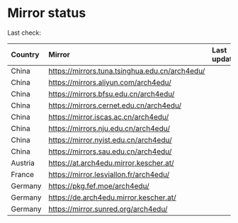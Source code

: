 <script src="./time.js"></script>
# Mirror status
Last check: <script type="text/javascript">localize(1701213460.370259);</script>

|Country|Mirror|Last update|
|:------|:-----|:----------|
|China|https://mirrors.tuna.tsinghua.edu.cn/arch4edu/|<script type="text/javascript">localize(1701196324);</script>|
|China|https://mirrors.aliyun.com/arch4edu/|<script type="text/javascript">localize(1701196324);</script>|
|China|https://mirrors.bfsu.edu.cn/arch4edu/|<script type="text/javascript">localize(1701196324);</script>|
|China|https://mirrors.cernet.edu.cn/arch4edu/|<script type="text/javascript">localize(1701196324);</script>|
|China|https://mirror.iscas.ac.cn/arch4edu/|<script type="text/javascript">localize(1701196324);</script>|
|China|https://mirrors.nju.edu.cn/arch4edu/|<script type="text/javascript">localize(1701110348);</script>|
|China|https://mirror.nyist.edu.cn/arch4edu/|<script type="text/javascript">localize(1701196324);</script>|
|China|https://mirrors.sau.edu.cn/arch4edu/|<script type="text/javascript">localize(1701196324);</script>|
|Austria|https://at.arch4edu.mirror.kescher.at/|<script type="text/javascript">localize(1701196324);</script>|
|France|https://mirror.lesviallon.fr/arch4edu/|<script type="text/javascript">localize(1701196324);</script>|
|Germany|https://pkg.fef.moe/arch4edu/|<script type="text/javascript">localize(1701196324);</script>|
|Germany|https://de.arch4edu.mirror.kescher.at/|<script type="text/javascript">localize(1701196324);</script>|
|Germany|https://mirror.sunred.org/arch4edu/|<script type="text/javascript">localize(1701196324);</script>|

<script src="./tablefilter/tablefilter.js"></script>
<script src="./table.js"></script>